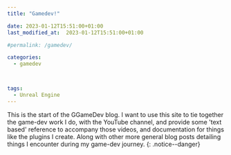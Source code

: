 ```yaml
---
title: "Gamedev!"

date: 2023-01-12T15:51:00+01:00
last_modified_at:  2023-01-12T15:51:00+01:00

#permalink: /gamedev/

categories:
  - gamedev



tags:
  - Unreal Engine
---
```


This is the start of the GGameDev blog.
I want to use this site to tie together the game-dev work I do, with the YouTube channel, 
and provide some 'text based' reference to accompany those videos, 
and documentation for things like the plugins I create. Along with other more general
blog posts detailing things I encounter during my game-dev journey.
{: .notice--danger}

[jekyll-docs]: https://jekyllrb.com/docs/home
[jekyll-gh]:   https://github.com/jekyll/jekyll
[jekyll-talk]: https://talk.jekyllrb.com/
